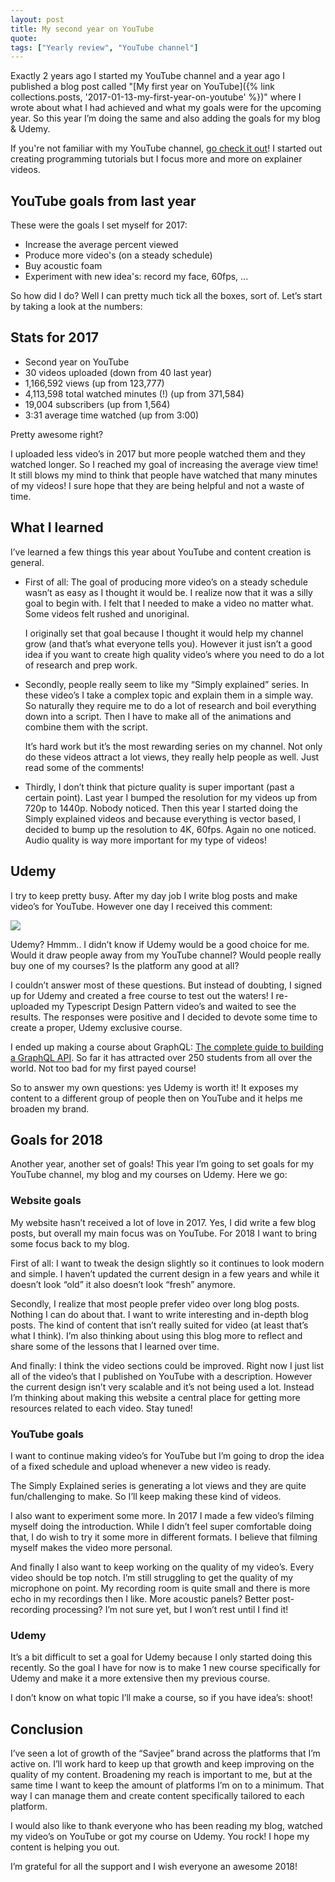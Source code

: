 ```yaml
---
layout: post
title: My second year on YouTube
quote:
tags: ["Yearly review", "YouTube channel"]
---
```


Exactly 2 years ago I started my YouTube channel and a year ago I published a blog post called "[My first year on YouTube]({% link collections.posts, '2017-01-13-my-first-year-on-youtube' %})" where I wrote about what I had achieved and what my goals were for the upcoming year. So this year I’m doing the same and also adding the goals for my blog & Udemy.

<!--more-->

If you're not familiar with my YouTube channel, [go check it out](https://www.youtube.com/savjee)! I started out creating programming tutorials but I focus more and more on explainer videos.

## YouTube goals from last year
These were the goals I set myself for 2017:

* Increase the average percent viewed
* Produce more video's (on a steady schedule)
* Buy acoustic foam
* Experiment with new idea's: record my face, 60fps, ...

So how did I do? Well I can pretty much tick all the boxes, sort of. Let’s start by taking a look at the numbers:

## Stats for 2017
* Second year on YouTube
* 30 videos uploaded (down from 40 last year)
* 1,166,592 views (up from 123,777)
* 4,113,598 total watched minutes (!)  (up from 371,584)
* 19,004 subscribers (up from 1,564)
* 3:31 average time watched (up from 3:00)

Pretty awesome right?

I uploaded less video’s in 2017 but more people watched them and they watched longer. So I reached my goal of increasing the average view time! It still blows my mind to think that people have watched that many minutes of my videos! I sure hope that they are being helpful and not a waste of time.


## What I learned
I’ve learned a few things this year about YouTube and content creation is general.

*   First of all: The goal of producing more video’s on a steady schedule wasn’t as easy as I thought it would be. I realize now that it was a silly goal to begin with. I felt that I needed to make a video no matter what. Some videos felt rushed and unoriginal.

    I originally set that goal because I thought it would help my channel grow (and that’s what everyone tells you). However it just isn’t a good idea if you want to create high quality video’s where you need to do a lot of research and prep work.


*   Secondly, people really seem to like my “Simply explained” series. In these video’s I take a complex topic and explain them in a simple way. So naturally they require me to do a lot of research and boil everything down into a script. Then I have to make all of the animations and combine them with the script.

    It’s hard work but it’s the most rewarding series on my channel. Not only do these videos attract a lot views, they really help people as well. Just read some of the comments!

* Thirdly, I don’t think that picture quality is super important (past a certain point). Last year I bumped the resolution for my videos up from 720p to 1440p. Nobody noticed. Then this year I started doing the Simply explained videos and because everything is vector based, I decided to bump up the resolution to 4K, 60fps. Again no one noticed. Audio quality is way more important for my type of videos!

## Udemy
I try to keep pretty busy. After my day job I write blog posts and make video’s for YouTube. However one day I received this comment:

![](/uploads/second-year-on-youtube/udemy-comment.png)

Udemy? Hmmm.. I didn’t know if Udemy would be a good choice for me. Would it draw people away from my YouTube channel? Would people really buy one of my courses? Is the platform any good at all?

I couldn’t answer most of these questions. But instead of doubting, I signed up for Udemy and created a free course to test out the waters! I re-uploaded my Typescript Design Pattern video’s and waited to see the results. The responses were positive and I decided to devote some time to create a proper, Udemy exclusive course.

I ended up making a course about GraphQL: [The complete guide to building a GraphQL API](https://www.udemy.com/complete-guide-to-building-a-graphql-api/). So far it has attracted over 250 students from all over the world. Not too bad for my first payed course!

So to answer my own questions: yes Udemy is worth it! It exposes my content to a different group of people then on YouTube and it helps me broaden my brand.


## Goals for 2018
Another year, another set of goals! This year I’m going to set goals for my YouTube channel, my blog and my courses on Udemy. Here we go:


### Website goals

My website hasn’t received a lot of love in 2017. Yes, I did write a few blog posts, but overall my main focus was on YouTube. For 2018 I want to bring some focus back to my blog.

First of all: I want to tweak the design slightly so it continues to look modern and simple. I haven’t updated the current design in a few years and while it doesn’t look “old” it also doesn’t look “fresh” anymore.

Secondly, I realize that most people prefer video over long blog posts. Nothing I can do about that. I want to write interesting and in-depth blog posts. The kind of content that isn’t really suited for video (at least that’s what I think). I’m also thinking about using this blog more to reflect and share some of the lessons that I learned over time.

And finally: I think the video sections could be improved. Right now I just list all of the video’s that I published on YouTube with a description. However the current design isn’t very scalable and it’s not being used a lot. Instead I’m thinking about making this website a central place for getting more resources related to each video. Stay tuned!

### YouTube goals
I want to continue making video’s for YouTube but I’m going to drop the idea of a fixed schedule and upload whenever a new video is ready.

The Simply Explained series is generating a lot views and they are quite fun/challenging to make. So I’ll keep making these kind of videos.

I also want to experiment some more. In 2017 I made a few video’s filming myself doing the introduction. While I didn’t feel super comfortable doing that, I do wish to try it some more in different formats. I believe that filming myself makes the video more personal.

And finally I also want to keep working on the quality of my video’s. Every video should be top notch. I’m still struggling to get the quality of my microphone on point. My recording room is quite small and there is more echo in my recordings then I like. More acoustic panels? Better post-recording processing? I’m not sure yet, but I won’t rest until I find it!

### Udemy
It’s a bit difficult to set a goal for Udemy because I only started doing this recently. So the goal I have for now is to make 1 new course specifically for Udemy and make it a more extensive then my previous course.

I don’t know on what topic I’ll make a course, so if you have idea’s: shoot!

## Conclusion
I’ve seen a lot of growth of the “Savjee” brand across the platforms that I’m active on. I’ll work hard to keep up that growth and keep improving on the quality of my content. Broadening my reach is important to me, but at the same time I want to keep the amount of platforms I’m on to a minimum. That way I can manage them and create content specifically tailored to each platform.

I would also like to thank everyone who has been reading my blog, watched my video’s on YouTube or got my course on Udemy. You rock! I hope my content is helping you out.

I’m grateful for all the support and I wish everyone an awesome 2018!
